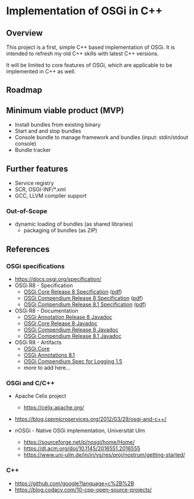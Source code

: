 # Implementation of OSGi in C++

## Overview

This project is a first, simple C++ based implementation of OSGi. It is intended to refresh my old C++ skills with latest C++ versions.

It will be limited to core features of OSGi, which are applicable to be implemented in C++ as well.

## Roadmap

## Minimum viable product (MVP)

* Install bundles from existing binary
* Start and and stop bundles
* Console bundle to manage framework and bundles (input: stdin/stdout console)
* Bundle tracker

## Further features

* Service registry
* SCR, OSGI-INF/*.xml
* GCC, LLVM compiler support

### Out-of-Scope

* dynamic loading of bundles (as shared libraries)
  * packaging of bundles (as ZIP)

## References

### OSGi specifications

* https://docs.osgi.org/specification/
* OSGi R8 - Specification
  * [OSGi Core Release 8 Specification](https://docs.osgi.org/specification/osgi.core/8.0.0/) ([pdf](https://docs.osgi.org/download/r8/osgi.core-8.0.0.pdf))
  * [OSGi Compendium Release 8 Specification](https://docs.osgi.org/specification/osgi.cmpn/8.0.0/) ([pdf](https://docs.osgi.org/download/r8/osgi.cmpn-8.0.0.pdf))
  * [OSGi Compendium Release 8.1 Specification](https://docs.osgi.org/specification/osgi.cmpn/8.1.0/) ([pdf](https://docs.osgi.org/download/r8/osgi.cmpn-8.1.0.pdf))
* OSGi R8 - Documentation
  * [OSGi Annotation Release 8 Javadoc](https://docs.osgi.org/javadoc/osgi.annotation/8.1.0/)
  * [OSGi Core Release 8 Javadoc](https://docs.osgi.org/javadoc/osgi.core/8.0.0/)
  * [OSGi Compendium Release 8 Javadoc](https://docs.osgi.org/javadoc/osgi.cmpn/8.0.0/)
  * [OSGi Compendium Release 8.1 Javadoc](https://docs.osgi.org/javadoc/osgi.cmpn/8.1.0/)
* OSGi R8 - Artifacts
  * [OSGi Core](https://central.sonatype.com/artifact/org.osgi/osgi.core/8.0.0)
  * [OSGi Annotations 8.1](https://central.sonatype.com/artifact/org.osgi/osgi.annotation/8.1.0)
  * [OSGi Compendium Spec for Logging 1.5](https://central.sonatype.com/artifact/org.osgi/org.osgi.service.log/1.5.0)
  * more to add here...

### OSGi and C/C++

* Apache Celix project
  * https://celix.apache.org/

* https://blog.cppmicroservices.org/2012/03/29/osgi-and-c++/

* nOSGi - Native OSGi implementation, Universität Ulm
  * https://sourceforge.net/p/nosgi/home/Home/
  * https://dl.acm.org/doi/10.1145/2016551.2016555
  * https://www.uni-ulm.de/in/in/vs/res/proj/nostrum/getting-started/

### C++

* https://github.com/google?language=c%2B%2B
* https://blog.codacy.com/10-cpp-open-source-projects/
